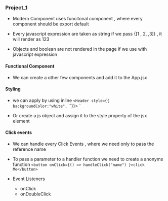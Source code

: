 ### Project_1

- Modern Component uses funcitonal component , where every component should be export default

- Every javascript expression are taken as string if we pass {[1 , 2, ,3]} , it will render as 123

- Objects and boolean are not rendered in the page if we use with javascript expression

#### Functional Component

- We can create a other few components and add it to the App.jsx

#### Styling

- we can apply by using inline
  `<Header style={{`
  `backgroundColor:"white",`
  ``}}> </Header> `

- Or create a js object and assign it to the style property of the jsx element

#### Click events

- We can handle every Click Events , where we need only to pass the reference name

- To pass a parameter to a handler function we need to create a anonyms function `<button onClick={() => handleClick("name") }>click Me</button>`

- Event Listeners
  - onClick
  - onDoubleClick
